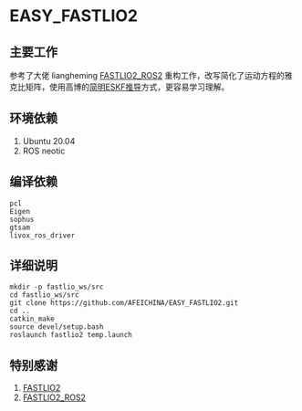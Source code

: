 # EASY_FASTLIO2
## 主要工作
参考了大佬 liangheming [FASTLIO2_ROS2](https://github.com/liangheming/FASTLIO2_ROS2.git)
重构工作，改写简化了运动方程的雅克比矩阵，使用高博的[简明ESKF推导](https://zhuanlan.zhihu.com/p/441182819)方式，更容易学习理解。


## 环境依赖
1. Ubuntu 20.04
2. ROS neotic

## 编译依赖
```text
pcl
Eigen
sophus
gtsam
livox_ros_driver
```

## 详细说明
```
mkdir -p fastlio_ws/src
cd fastlio_ws/src
git clone https://github.com/AFEICHINA/EASY_FASTLIO2.git
cd ..
catkin_make
source devel/setup.bash
roslaunch fastlio2 temp.launch
```

## 特别感谢
1. [FASTLIO2](https://github.com/hku-mars/FAST_LIO)
2. [FASTLIO2_ROS2](https://github.com/liangheming/FASTLIO2_ROS2.git)

